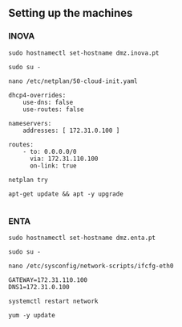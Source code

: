 ## Setting up the machines

### INOVA

```
sudo hostnamectl set-hostname dmz.inova.pt
```
```
sudo su -
```
```
nano /etc/netplan/50-cloud-init.yaml
```
```
dhcp4-overrides:
    use-dns: false
    use-routes: false
```
```
nameservers:
    addresses: [ 172.31.0.100 ]
```
```
routes:
    - to: 0.0.0.0/0
      via: 172.31.110.100
      on-link: true
```
```
netplan try
```
```
apt-get update && apt -y upgrade
```
```

```
### ENTA
```
sudo hostnamectl set-hostname dmz.enta.pt
```
```
sudo su -
```
```
nano /etc/sysconfig/network-scripts/ifcfg-eth0
```
```
GATEWAY=172.31.110.100
DNS1=172.31.0.100
```
```
systemctl restart network
```
```
yum -y update
```

```

```

```

```

```

```

```

```

```

```

```

```

```

```

```

```

```

```

```

```

```

```

```

```

```

```

```

```

```

```

```

```

```

```

```

```

```

```

```

```

```

```

```

```

```

```

